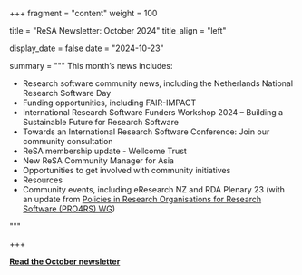 
+++ 
fragment = "content" 
weight = 100

title = "ReSA Newsletter: October 2024" 
title_align = "left"

display_date = false 
date = "2024-10-23"

summary = """ 
This month’s news includes:

* Research software community news, including the Netherlands National Research Software Day
* Funding opportunities, including FAIR-IMPACT
* International Research Software Funders Workshop 2024 – Building a Sustainable Future for Research Software
* Towards an International Research Software Conference: Join our community consultation 
* ReSA membership update - Wellcome Trust 
* New ReSA Community Manager for Asia
* Opportunities to get involved with community initiatives
* Resources
* Community events, including eResearch NZ and RDA Plenary 23 (with an update from [Policies in Research Organisations for Research Software (PRO4RS) WG](https://www.rd-alliance.org/groups/rda-resa-policies-research-organisations-research-software-pro4rs/members/all-members/))
  
"""

+++

**[Read the October newsletter](https://preview.mailerlite.io/emails/webview/778129/135969311810389509)**
